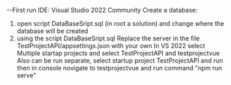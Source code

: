 --First run 
IDE: Visual Studio 2022 Community
Create a database: 
1) open script DataBaseSript.sql (in root a solution) and change where the database will be created
2) using the script DataBaseSript.sql
Replace the server in the file TestProjectAPI/appsettings.json with your own 
In VS 2022 select Multiple startap projects and select TestProjectAPI and testprojectvue
Also can be run separate, select startup project TestProjectAPI and run then in console novigate to testprojectvue and run command  "npm run serve"